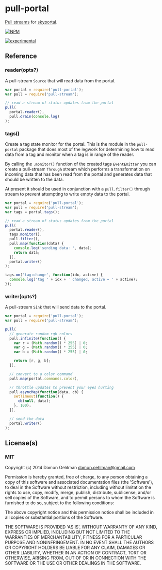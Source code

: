 # pull-portal

[Pull streams](https://github.com/dominictarr/pull-stream) for
[skyportal](https://github.com/DamonOehlman/skyportal).


[![NPM](https://nodei.co/npm/pull-portal.png)](https://nodei.co/npm/pull-portal/)

[![experimental](https://img.shields.io/badge/stability-experimental-red.svg)](https://github.com/badges/stability-badges) 

## Reference

### reader(opts?)

A pull-stream `Source` that will read data from the portal.

```js
var portal = require('pull-portal');
var pull = require('pull-stream');

// read a stream of status updates from the portal
pull(
  portal.reader(),
  pull.drain(console.log)
);

```

### tags()

Create a tag state monitor for the portal. This is the module in the
`pull-portal` package that does most of the legwork for determining
how to read data from a tag and monitor when a tag is in range of the
reader.

By calling the `.monitor()` function of the created tags `EventEmitter`
you can create a pull-stream `Through` stream which performs a
transformation on incoming data that has been read from the portal
and generates data that should be written to the data.

At present it should be used in conjunction with a `pull.filter()`
through stream to prevent attempting to write empty data to the
portal.

```js
var portal = require('pull-portal');
var pull = require('pull-stream');
var tags = portal.tags();

// read a stream of status updates from the portal
pull(
  portal.reader(),
  tags.monitor(),
  pull.filter(),
  pull.map(function(data) {
    console.log('sending data: ', data);
    return data;
  }),
  portal.writer()
);

tags.on('tag:change', function(idx, active) {
  console.log('tag ' + idx + ' changed, active = ' + active);
});

```

### writer(opts?)

A pull-stream `Sink` that will send data to the portal.

```js
var portal = require('pull-portal');
var pull = require('pull-stream');

pull(
  // generate random rgb colors
  pull.infinite(function() {
    var r = (Math.random() * 255) | 0;
    var g = (Math.random() * 255) | 0;
    var b = (Math.random() * 255) | 0;

    return [r, g, b];
  }),

  // convert to a color command
  pull.map(portal.commands.color),

  // throttle updates to prevent your eyes hurting
  pull.asyncMap(function(data, cb) {
    setTimeout(function() {
      cb(null, data);
    }, 100);
  }),

  // send the data
  portal.writer()
);

```

## License(s)

### MIT

Copyright (c) 2014 Damon Oehlman <damon.oehlman@gmail.com>

Permission is hereby granted, free of charge, to any person obtaining
a copy of this software and associated documentation files (the
'Software'), to deal in the Software without restriction, including
without limitation the rights to use, copy, modify, merge, publish,
distribute, sublicense, and/or sell copies of the Software, and to
permit persons to whom the Software is furnished to do so, subject to
the following conditions:

The above copyright notice and this permission notice shall be
included in all copies or substantial portions of the Software.

THE SOFTWARE IS PROVIDED 'AS IS', WITHOUT WARRANTY OF ANY KIND,
EXPRESS OR IMPLIED, INCLUDING BUT NOT LIMITED TO THE WARRANTIES OF
MERCHANTABILITY, FITNESS FOR A PARTICULAR PURPOSE AND NONINFRINGEMENT.
IN NO EVENT SHALL THE AUTHORS OR COPYRIGHT HOLDERS BE LIABLE FOR ANY
CLAIM, DAMAGES OR OTHER LIABILITY, WHETHER IN AN ACTION OF CONTRACT,
TORT OR OTHERWISE, ARISING FROM, OUT OF OR IN CONNECTION WITH THE
SOFTWARE OR THE USE OR OTHER DEALINGS IN THE SOFTWARE.

